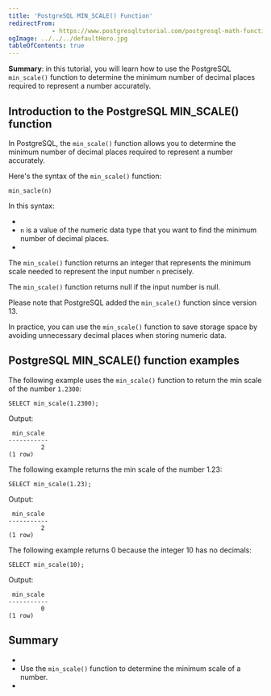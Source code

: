 ```yaml
---
title: 'PostgreSQL MIN_SCALE() Function'
redirectFrom: 
            - https://www.postgresqltutorial.com/postgresql-math-functions/postgresql-min_scale/
ogImage: ../../../defaultHero.jpg
tableOfContents: true
---
```

<!-- wp:paragraph -->

**Summary**: in this tutorial, you will learn how to use the PostgreSQL `min_scale()` function to determine the minimum number of decimal places required to represent a number accurately.

<!-- /wp:paragraph -->

<!-- wp:heading -->

## Introduction to the PostgreSQL MIN_SCALE() function

<!-- /wp:heading -->

<!-- wp:paragraph -->

In PostgreSQL, the `min_scale()` function allows you to determine the minimum number of decimal places required to represent a number accurately.

<!-- /wp:paragraph -->

<!-- wp:paragraph -->

Here's the syntax of the `min_scale()` function:

<!-- /wp:paragraph -->

<!-- wp:code {"language":"sql"} -->

```
min_sacle(n)
```

<!-- /wp:code -->

<!-- wp:paragraph -->

In this syntax:

<!-- /wp:paragraph -->

<!-- wp:list -->

- <!-- wp:list-item -->
- `n` is a value of the numeric data type that you want to find the minimum number of decimal places.
- <!-- /wp:list-item -->

<!-- /wp:list -->

<!-- wp:paragraph -->

The `min_scale()` function returns an integer that represents the minimum scale needed to represent the input number `n` precisely.

<!-- /wp:paragraph -->

<!-- wp:paragraph -->

The `min_scale()` function returns null if the input number is null.

<!-- /wp:paragraph -->

<!-- wp:paragraph {"className":"note"} -->

Please note that PostgreSQL added the `min_scale()` function since version 13.

<!-- /wp:paragraph -->

<!-- wp:paragraph -->

In practice, you can use the `min_scale()` function to save storage space by avoiding unnecessary decimal places when storing numeric data.

<!-- /wp:paragraph -->

<!-- wp:heading -->

## PostgreSQL MIN_SCALE() function examples

<!-- /wp:heading -->

<!-- wp:paragraph -->

The following example uses the `min_scale()` function to return the min scale of the number `1.2300`:

<!-- /wp:paragraph -->

<!-- wp:code {"language":"sql"} -->

```
SELECT min_scale(1.2300);
```

<!-- /wp:code -->

<!-- wp:paragraph -->

Output:

<!-- /wp:paragraph -->

<!-- wp:code {"language":"sql"} -->

```
 min_scale
-----------
         2
(1 row)
```

<!-- /wp:code -->

<!-- wp:paragraph -->

The following example returns the min scale of the number 1.23:

<!-- /wp:paragraph -->

<!-- wp:code {"language":"pgsql"} -->

```
SELECT min_scale(1.23);
```

<!-- /wp:code -->

<!-- wp:paragraph -->

Output:

<!-- /wp:paragraph -->

<!-- wp:code {"language":"plaintext"} -->

```
 min_scale
-----------
         2
(1 row)
```

<!-- /wp:code -->

<!-- wp:paragraph -->

The following example returns 0 because the integer 10 has no decimals:

<!-- /wp:paragraph -->

<!-- wp:code {"language":"pgsql"} -->

```
SELECT min_scale(10);
```

<!-- /wp:code -->

<!-- wp:paragraph -->

Output:

<!-- /wp:paragraph -->

<!-- wp:code {"language":"plaintext"} -->

```
 min_scale
-----------
         0
(1 row)
```

<!-- /wp:code -->

<!-- wp:heading -->

## Summary

<!-- /wp:heading -->

<!-- wp:list -->

- <!-- wp:list-item -->
- Use the `min_scale()` function to determine the minimum scale of a number.
- <!-- /wp:list-item -->

<!-- /wp:list -->
